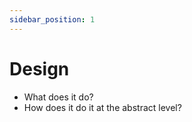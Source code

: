 ```yaml
---
sidebar_position: 1
---
```


# Design

- What does it do?
- How does it do it at the abstract level?